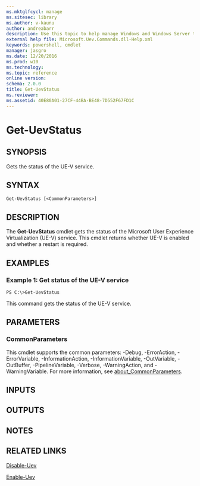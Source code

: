 ```yaml
---
ms.mktglfcycl: manage
ms.sitesec: library
ms.author: v-kaunu
author: andreabarr
description: Use this topic to help manage Windows and Windows Server technologies with Windows PowerShell.
external help file: Microsoft.Uev.Commands.dll-Help.xml
keywords: powershell, cmdlet
manager: jasgro
ms.date: 12/20/2016
ms.prod: w10
ms.technology: 
ms.topic: reference
online version: 
schema: 2.0.0
title: Get-UevStatus
ms.reviewer:
ms.assetid: 40E80A01-27CF-44BA-BE48-7D552F67FD1C
---
```


# Get-UevStatus

## SYNOPSIS
Gets the status of the UE-V service.

## SYNTAX

```
Get-UevStatus [<CommonParameters>]
```

## DESCRIPTION
The **Get-UevStatus** cmdlet gets the status of the Microsoft User Experience Virtualization (UE-V) service.
This cmdlet returns whether UE-V is enabled and whether a restart is required.

## EXAMPLES

### Example 1: Get status of the UE-V service
```
PS C:\>Get-UevStatus
```

This command gets the status of the UE-V service.

## PARAMETERS

### CommonParameters
This cmdlet supports the common parameters: -Debug, -ErrorAction, -ErrorVariable, -InformationAction, -InformationVariable, -OutVariable, -OutBuffer, -PipelineVariable, -Verbose, -WarningAction, and -WarningVariable. For more information, see [about_CommonParameters](http://go.microsoft.com/fwlink/?LinkID=113216).

## INPUTS

## OUTPUTS

## NOTES

## RELATED LINKS

[Disable-Uev](./Disable-Uev.md)

[Enable-Uev](./Enable-Uev.md)

